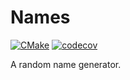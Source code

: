 # Names

[![CMake](https://github.com/Kidsunbo/names/actions/workflows/cmake.yml/badge.svg)](https://github.com/Kidsunbo/names/actions/workflows/cmake.yml)
[![codecov](https://codecov.io/gh/Kidsunbo/names/branch/master/graph/badge.svg?token=KX1GTUV8R9)](https://codecov.io/gh/Kidsunbo/names)


A random name generator.